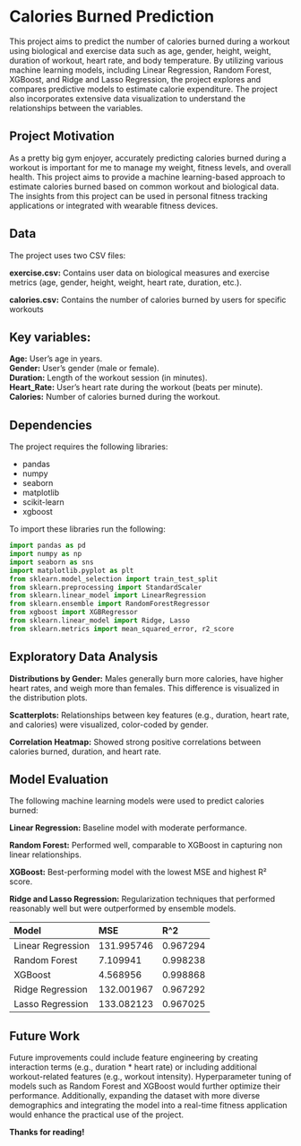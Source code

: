 
# Calories Burned Prediction

This project aims to predict the number of calories burned during a workout using biological and exercise data such as age, gender, height, weight, duration of workout, heart rate, and body temperature. By utilizing various machine learning models, including Linear Regression, Random Forest, XGBoost, and Ridge and Lasso Regression, the project explores and compares predictive models to estimate calorie expenditure. The project also incorporates extensive data visualization to understand the relationships between the variables.


## Project Motivation

As a pretty big gym enjoyer, accurately predicting calories burned during a workout is important for me to manage my weight, fitness levels, and overall health. This project aims to provide a machine learning-based approach to estimate calories burned based on common workout and biological data. The insights from this project can be used in personal fitness tracking applications or integrated with wearable fitness devices.
## Data

The project uses two CSV files:

**exercise.csv:** Contains user data on biological measures and exercise metrics (age, gender, height, weight, heart rate, duration, etc.). 

**calories.csv:** Contains the number of calories burned by users for specific workouts

## Key variables:

**Age:** User’s age in years. \
**Gender:** User’s gender (male or female). \
**Duration:** Length of the workout session (in minutes). \
**Heart_Rate:** User’s heart rate during the workout (beats per minute). \
**Calories:** Number of calories burned during the workout.

## Dependencies

The project requires the following libraries:

- pandas
- numpy
- seaborn
- matplotlib
- scikit-learn
- xgboost

To import these libraries run the following:

```python
import pandas as pd
import numpy as np
import seaborn as sns
import matplotlib.pyplot as plt
from sklearn.model_selection import train_test_split
from sklearn.preprocessing import StandardScaler
from sklearn.linear_model import LinearRegression
from sklearn.ensemble import RandomForestRegressor
from xgboost import XGBRegressor
from sklearn.linear_model import Ridge, Lasso
from sklearn.metrics import mean_squared_error, r2_score
```


## Exploratory Data Analysis


**Distributions by Gender:** Males generally burn more calories, have higher heart rates, and weigh more than females. This difference is visualized in the distribution plots.

**Scatterplots:** Relationships between key features (e.g., duration, heart rate, and calories) were visualized, color-coded by gender.

**Correlation Heatmap:** Showed strong positive correlations between calories burned, duration, and heart rate.
## Model Evaluation

The following machine learning models were used to predict calories burned:

**Linear Regression:** Baseline model with moderate performance. 

**Random Forest:** Performed well, comparable to XGBoost in capturing non linear relationships. 

**XGBoost:** Best-performing model with the lowest MSE and highest R² score.

**Ridge and Lasso Regression:** Regularization techniques that performed reasonably well but were outperformed by ensemble models.


| Model | MSE     | R^2 |
| :-------- | :------- | :------------------------- |
| Linear Regression|131.995746|0.967294|
| Random Forest|7.109941|0.998238|
| XGBoost|4.568956|0.998868|
| Ridge Regression|132.001967|0.967292|
| Lasso Regression|133.082123|0.967025|


## Future Work
Future improvements could include feature engineering by creating interaction terms (e.g., duration * heart rate) or including additional workout-related features (e.g., workout intensity). Hyperparameter tuning of models such as Random Forest and XGBoost would further optimize their performance. Additionally, expanding the dataset with more diverse demographics and integrating the model into a real-time fitness application would enhance the practical use of the project.

**Thanks for reading!**
